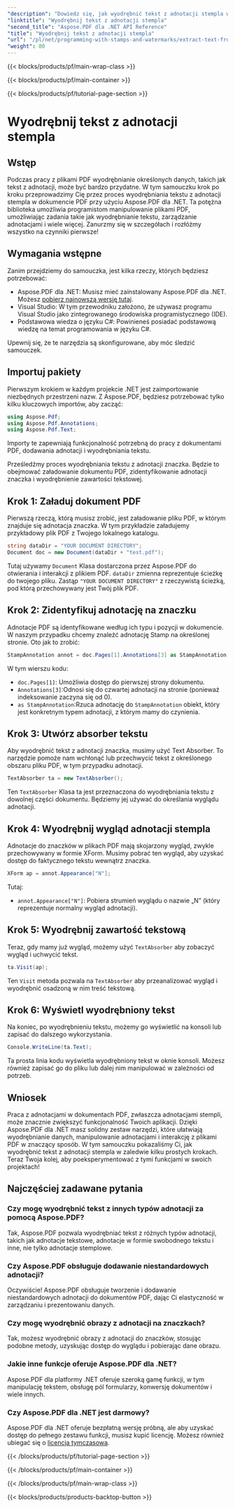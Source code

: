 ```yaml
---
"description": "Dowiedz się, jak wyodrębnić tekst z adnotacji stempla w pliku PDF za pomocą Aspose.PDF dla platformy .NET, korzystając z tego samouczka krok po kroku, który zawiera szczegółowy przykład kodu."
"linktitle": "Wyodrębnij tekst z adnotacji stempla"
"second_title": "Aspose.PDF dla .NET API Reference"
"title": "Wyodrębnij tekst z adnotacji stempla"
"url": "/pl/net/programming-with-stamps-and-watermarks/extract-text-from-stamp-annotation/"
"weight": 80
---
```


{{< blocks/products/pf/main-wrap-class >}}

{{< blocks/products/pf/main-container >}}

{{< blocks/products/pf/tutorial-page-section >}}

# Wyodrębnij tekst z adnotacji stempla

## Wstęp

Podczas pracy z plikami PDF wyodrębnianie określonych danych, takich jak tekst z adnotacji, może być bardzo przydatne. W tym samouczku krok po kroku przeprowadzimy Cię przez proces wyodrębniania tekstu z adnotacji stempla w dokumencie PDF przy użyciu Aspose.PDF dla .NET. Ta potężna biblioteka umożliwia programistom manipulowanie plikami PDF, umożliwiając zadania takie jak wyodrębnianie tekstu, zarządzanie adnotacjami i wiele więcej. Zanurzmy się w szczegółach i rozłóżmy wszystko na czynniki pierwsze!

## Wymagania wstępne

Zanim przejdziemy do samouczka, jest kilka rzeczy, których będziesz potrzebować:

- Aspose.PDF dla .NET: Musisz mieć zainstalowany Aspose.PDF dla .NET. Możesz [pobierz najnowszą wersję tutaj](https://releases.aspose.com/pdf/net/).
- Visual Studio: W tym przewodniku założono, że używasz programu Visual Studio jako zintegrowanego środowiska programistycznego (IDE).
- Podstawowa wiedza o języku C#: Powinieneś posiadać podstawową wiedzę na temat programowania w języku C#.

Upewnij się, że te narzędzia są skonfigurowane, aby móc śledzić samouczek.

## Importuj pakiety

Pierwszym krokiem w każdym projekcie .NET jest zaimportowanie niezbędnych przestrzeni nazw. Z Aspose.PDF, będziesz potrzebować tylko kilku kluczowych importów, aby zacząć:

```csharp
using Aspose.Pdf;
using Aspose.Pdf.Annotations;
using Aspose.Pdf.Text;
```

Importy te zapewniają funkcjonalność potrzebną do pracy z dokumentami PDF, dodawania adnotacji i wyodrębniania tekstu.

Prześledźmy proces wyodrębniania tekstu z adnotacji znaczka. Będzie to obejmować załadowanie dokumentu PDF, zidentyfikowanie adnotacji znaczka i wyodrębnienie zawartości tekstowej.

## Krok 1: Załaduj dokument PDF

Pierwszą rzeczą, którą musisz zrobić, jest załadowanie pliku PDF, w którym znajduje się adnotacja znaczka. W tym przykładzie załadujemy przykładowy plik PDF z Twojego lokalnego katalogu.

```csharp
string dataDir = "YOUR DOCUMENT DIRECTORY";
Document doc = new Document(dataDir + "test.pdf");
```

Tutaj używamy `Document` Klasa dostarczona przez Aspose.PDF do otwierania i interakcji z plikiem PDF. `dataDir` zmienna reprezentuje ścieżkę do twojego pliku. Zastąp `"YOUR DOCUMENT DIRECTORY"` z rzeczywistą ścieżką, pod którą przechowywany jest Twój plik PDF.

## Krok 2: Zidentyfikuj adnotację na znaczku

Adnotacje PDF są identyfikowane według ich typu i pozycji w dokumencie. W naszym przypadku chcemy znaleźć adnotację Stamp na określonej stronie. Oto jak to zrobić:

```csharp
StampAnnotation annot = doc.Pages[1].Annotations[3] as StampAnnotation;
```

W tym wierszu kodu:
- `doc.Pages[1]`: Umożliwia dostęp do pierwszej strony dokumentu.
- `Annotations[3]`:Odnosi się do czwartej adnotacji na stronie (ponieważ indeksowanie zaczyna się od 0).
- `as StampAnnotation`:Rzuca adnotację do `StampAnnotation` obiekt, który jest konkretnym typem adnotacji, z którym mamy do czynienia.

## Krok 3: Utwórz absorber tekstu

Aby wyodrębnić tekst z adnotacji znaczka, musimy użyć Text Absorber. To narzędzie pomoże nam wchłonąć lub przechwycić tekst z określonego obszaru pliku PDF, w tym przypadku adnotacji.

```csharp
TextAbsorber ta = new TextAbsorber();
```

Ten `TextAbsorber` Klasa ta jest przeznaczona do wyodrębniania tekstu z dowolnej części dokumentu. Będziemy jej używać do określania wyglądu adnotacji.

## Krok 4: Wyodrębnij wygląd adnotacji stempla

Adnotacje do znaczków w plikach PDF mają skojarzony wygląd, zwykle przechowywany w formie XForm. Musimy pobrać ten wygląd, aby uzyskać dostęp do faktycznego tekstu wewnątrz znaczka.

```csharp
XForm ap = annot.Appearance["N"];
```

Tutaj:
- `annot.Appearance["N"]`: Pobiera strumień wyglądu o nazwie „N” (który reprezentuje normalny wygląd adnotacji).

## Krok 5: Wyodrębnij zawartość tekstową

Teraz, gdy mamy już wygląd, możemy użyć `TextAbsorber` aby zobaczyć wygląd i uchwycić tekst.

```csharp
ta.Visit(ap);
```

Ten `Visit` metoda pozwala na `TextAbsorber` aby przeanalizować wygląd i wyodrębnić osadzoną w nim treść tekstową.

## Krok 6: Wyświetl wyodrębniony tekst

Na koniec, po wyodrębnieniu tekstu, możemy go wyświetlić na konsoli lub zapisać do dalszego wykorzystania.

```csharp
Console.WriteLine(ta.Text);
```

Ta prosta linia kodu wyświetla wyodrębniony tekst w oknie konsoli. Możesz również zapisać go do pliku lub dalej nim manipulować w zależności od potrzeb.

## Wniosek

Praca z adnotacjami w dokumentach PDF, zwłaszcza adnotacjami stempli, może znacznie zwiększyć funkcjonalność Twoich aplikacji. Dzięki Aspose.PDF dla .NET masz solidny zestaw narzędzi, które ułatwiają wyodrębnianie danych, manipulowanie adnotacjami i interakcję z plikami PDF w znaczący sposób. W tym samouczku pokazaliśmy Ci, jak wyodrębnić tekst z adnotacji stempla w zaledwie kilku prostych krokach. Teraz Twoja kolej, aby poeksperymentować z tymi funkcjami w swoich projektach!

## Najczęściej zadawane pytania

### Czy mogę wyodrębnić tekst z innych typów adnotacji za pomocą Aspose.PDF?  
Tak, Aspose.PDF pozwala wyodrębniać tekst z różnych typów adnotacji, takich jak adnotacje tekstowe, adnotacje w formie swobodnego tekstu i inne, nie tylko adnotacje stemplowe.

### Czy Aspose.PDF obsługuje dodawanie niestandardowych adnotacji?  
Oczywiście! Aspose.PDF obsługuje tworzenie i dodawanie niestandardowych adnotacji do dokumentów PDF, dając Ci elastyczność w zarządzaniu i prezentowaniu danych.

### Czy mogę wyodrębnić obrazy z adnotacji na znaczkach?  
Tak, możesz wyodrębnić obrazy z adnotacji do znaczków, stosując podobne metody, uzyskując dostęp do wyglądu i pobierając dane obrazu.

### Jakie inne funkcje oferuje Aspose.PDF dla .NET?  
Aspose.PDF dla platformy .NET oferuje szeroką gamę funkcji, w tym manipulację tekstem, obsługę pól formularzy, konwersję dokumentów i wiele innych.

### Czy Aspose.PDF dla .NET jest darmowy?  
Aspose.PDF dla .NET oferuje bezpłatną wersję próbną, ale aby uzyskać dostęp do pełnego zestawu funkcji, musisz kupić licencję. Możesz również ubiegać się o [licencja tymczasowa](https://purchase.aspose.com/temporary-license/).

{{< /blocks/products/pf/tutorial-page-section >}}

{{< /blocks/products/pf/main-container >}}

{{< /blocks/products/pf/main-wrap-class >}}

{{< blocks/products/products-backtop-button >}}